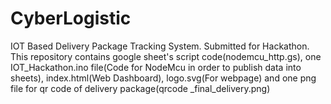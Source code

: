 # CyberLogistic
IOT Based Delivery Package Tracking System. Submitted for Hackathon.
This repository contains google sheet's script code(nodemcu_http.gs), one IOT_Hackathon.ino file(Code for NodeMcu in order to publish data into sheets), index.html(Web Dashboard), logo.svg(For webpage) and one png file for qr code of delivery package(qrcode _final_delivery.png)
